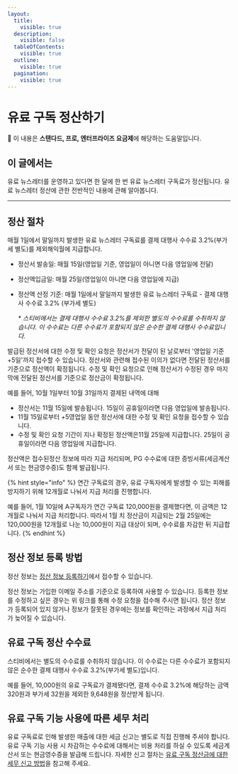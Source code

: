 ```yaml
---
layout:
  title:
    visible: true
  description:
    visible: false
  tableOfContents:
    visible: true
  outline:
    visible: true
  pagination:
    visible: true
---
```


# 유료 구독 정산하기

💬 이 내용은 **스탠다드, 프로, 엔터프라이즈 요금제**에 해당하는 도움말입니다.

## 이 글에서는

유료 뉴스레터를 운영하고 있다면 한 달에 한 번 유료 뉴스레터 구독료가 정산됩니다. 유료 뉴스레터 정산에 관한 전반적인 내용에 관해 알아봅니다.

***

## 정산 절차 <a href="#h_d95c423c14" id="h_d95c423c14"></a>

매월 1일에서 말일까지 발생한 유료 뉴스레터 구독료를 결제 대행사 수수료 3.2%(부가세 별도)를 제외해익월에 지급합니다.

* 정산서 발송일: 매월 15일(영업일 기준, 영업일이 아니면 다음 영업일에 전달)
* 정산액입금일: 매월 25일(영업일이 아니면 다음 영업일에 지급)
*   정산액 산정 기준: 매월 1일에서 말일까지 발생한 유료 뉴스레터 구독료 - 결제 대행사 수수료 3.2% (부가세 별도)

    _\* 스티비에서는 결제 대행사 수수료 3.2%를 제외한 별도의 수수료를 수취하지 않습니다. 이 수수료는 다른 수수료가 포함되지 않은 순수한 결제 대행사 수수료입니다._

발급된 정산서에 대한 수정 및 확인 요청은 정산서가 전달이 된 날로부터 '영업일 기준 +5일'까지 접수할 수 있습니다. 정산서와 관련해 접수된 이의가 없다면 전달된 정산서를 기준으로 정산액이 확정됩니다. 수정 및 확인 요청으로 인해 정산서가 수정된 경우 마지막에 전달된 정산서를 기준으로 정산금이 확정됩니다.

예를 들어, 10월 1일부터 10월 31일까지 결제된 내역에 대해

* 정산서는 11월 15일에 발송됩니다. 15일이 공휴일이라면 다음 영업일에 발송됩니다.
* 11월 15일로부터 +5영업일 동안 정산서에 대한 수정 및 확인 요청을 접수할 수 있습니다.
* 수정 및 확인 요청 기간이 지나 확정된 정산액은11월 25일에 지급합니다. 25일이 공휴일이라면 다음 영업일에 지급합니다.

정산액은 접수된정산 정보에 따라 지급 처리되며, PG 수수료에 대한 증빙서류(세금계산서 또는 현금영수증)도 함께 발급됩니다.

{% hint style="info" %}
연간 구독료의 경우, 유료 구독자에게 발생할 수 있는 피해를 방지하기 위해 12개월로 나눠서 지급 처리를 진행합니다.

예를 들어, 1월 10일에 A구독자가 연간 구독료 120,000원을 결제했다면, 이 금액은 12개월로 나눠서 지급 처리합니다. 따라서 1월 치 정산금이 지급되는 2월 25일에는 120,000원을 12개월로 나눈 10,000원이 지급 대상이 되며, 수수료를 차감한 뒤 지급합니다.
{% endhint %}



## 정산 정보 등록 방법

정산 정보는 [정산 정보 등록하기](https://stibee.typeform.com/to/MzRfOaOI#account=xxxxx\&list=xxxxx)에서 접수할 수 있습니다.&#x20;

정산 정보는 가입한 이메일 주소를 기준으로 등록하여 사용할 수 있습니다. 등록한 정보를 수정하고 싶은 경우는 위 링크를 통해 수정 요청을 접수해 주시면 됩니다. 정산 정보가 등록되어 있지 않거나 정보가 잘못된 경우에는 정보를 확인하는 과정에서 지급 처리가 늦어질 수 있습니다.



## 유료 구독 정산 수수료 <a href="#h_0ef1de428b" id="h_0ef1de428b"></a>

스티비에서는 별도의 수수료를 수취하지 않습니다. 이 수수료는 다른 수수료가 포함되지 않은 순수한 결제 대행사 수수료 3.2%(부가세 별도)입니다.

예를 들어, 10,000원의 유료 구독료가 결제됐다면, 결제 수수료 3.2%에 해당하는 금액 320원과 부가세 32원을 제외한 9,648원을 정산받게 됩니다.



## 유료 구독 기능 사용에 따른 세무 처리 <a href="#h_60976e61fc" id="h_60976e61fc"></a>

유료 구독료로 인해 발생한 매출에 대한 세금 신고는 별도로 직접 진행해 주셔야 합니다. 유료 구독 기능 사용 시 차감하는 수수료에 대해서는 비용 처리를 하실 수 있도록 세금계산서 또는 현금영수증을 발급해 드립니다. 자세한 신고 절차는 [유료 구독 정산금에 대한 세무 신고 방법](tax-filing-procedure.md)을 참고해 주세요.
